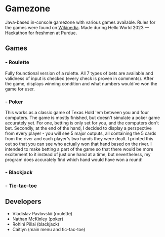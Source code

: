 # Gamezone
Java-based in-console gamezone with various games available. Rules for the games were found on [Wikipedia](wikipedia.org).
Made during Hello World 2023 — Hackathon for freshmen at Purdue.
## Games
### - Roulette
Fully founctional version of a rulette. All 7 types of bets are available and validness of input is checked (every check is proven in comments). After the game, displays winning condition and what numbers would've won the game for user.
### - Poker
This works as a classic game of Texas Hold 'em between you and four computers. The game is mostly finished, but doesn't simulate a poker game accurately yet. For one, betting is only set for you, and the computers don't bet. Secondly, at the end of the hand, I decided to display a perspective from every player - you will see 5 major outputs, all containing the 5 cards from the river and each player's two hands they were dealt. I printed this out so that you can see who actually won that hand based on the river. I intended to make betting a part of the game so that there would be more excitement to it instead of just one hand at a time, but nevertheless, my program does accurately find which hand would have won a round!
### - Blackjack
### - Tic-tac-toe
## Developers
- Vladislav Pavlovskii (roulette)
- Nathan McKinley (poker)
- Rohini Pillai (blackjack)
- Caitlyn (main menu and tic-tac-toe)
